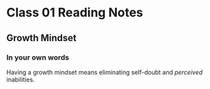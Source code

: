 # Class 01 Reading Notes #



## Growth Mindset ##

### In your own words ###

  Having a growth mindset means eliminating self-doubt and *perceived* inabilities. 
